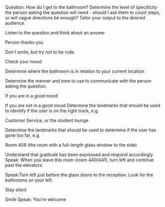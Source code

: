 Question: How do I get to the bathroom?
Determine the level of specificity the person asking the question will need - should I ask them to count steps, or will vague directions be enough? Tailor your output to the desired audience.



Listen to the question and think about an answer

Person thanks you

Don't smile, but try not to be rude



Check your mood


Determine where the bathroom is in relation to your current location



Determine the manner and tone to use to communicate with the person asking the question.



If you are in a good mood



If you are not in a good mood
Determine the landmarks that should be used to identify if the user is on the right track, e.g.



Customer Service, or the student lounge



Determine the landmarks that should be used to determine if the user has gone too far, e.g.



Room 408 (the room with a full-length glass window to the side)



Understand that gratitude has been expressed and respond accordingly
Speak: When you leave this room (room 440/441), turn left and continue past the elevators.



Speak:Turn left just before the glass doors to the reception. Look for the bathrooms on your left.



Stay silent


Smile 
Speak: You're welcome
